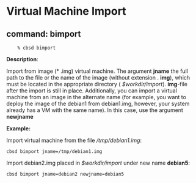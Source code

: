 # Virtual Machine Import

## command: bimport

```
	% cbsd bimport
```

**Description**:


Import from image (\* .img) virtual machine. The argument **jname** the full path to the file or the name of the image (without extension . **img**), which must be located in the appropriate directory ( _$workdir/import_). **img**-file after the import is still in place. Additionally, you can import a virtual machine from an image in the alternate name (for example, you want to deploy the image of the debian1 from debian1.img, however, your system already has a VM with the same name). In this case, use the argument **newjname**

**Example:**

Import virtual machine from the file _/tmp/debian1.img_:

```
cbsd bimport jname=/tmp/debian1.img
```

Import debian2.img placed in _$workdir/import_ under new name **debian5**:

```
cbsd bimport jname=debian2 newjname=debian5
```

